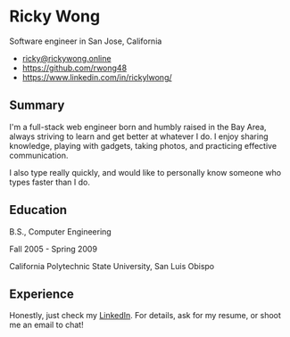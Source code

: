 # Ricky Wong
Software engineer in San Jose, California
 * <ricky@rickywong.online>
 * <https://github.com/rwong48>
 * <https://www.linkedin.com/in/rickylwong/>

## Summary
I'm a full-stack web engineer born and humbly raised in the Bay Area, always striving to learn and get better at whatever I do. I enjoy sharing knowledge, playing with gadgets, taking photos, and practicing effective communication.

I also type really quickly, and would like to personally know someone who types faster than I do.

## Education
B.S., Computer Engineering

Fall 2005 - Spring 2009

California Polytechnic State University, San Luis Obispo

## Experience

Honestly, just check my [LinkedIn](https://www.linkedin.com/in/rickylwong/). For details, ask for my resume, or shoot me an email to chat!
